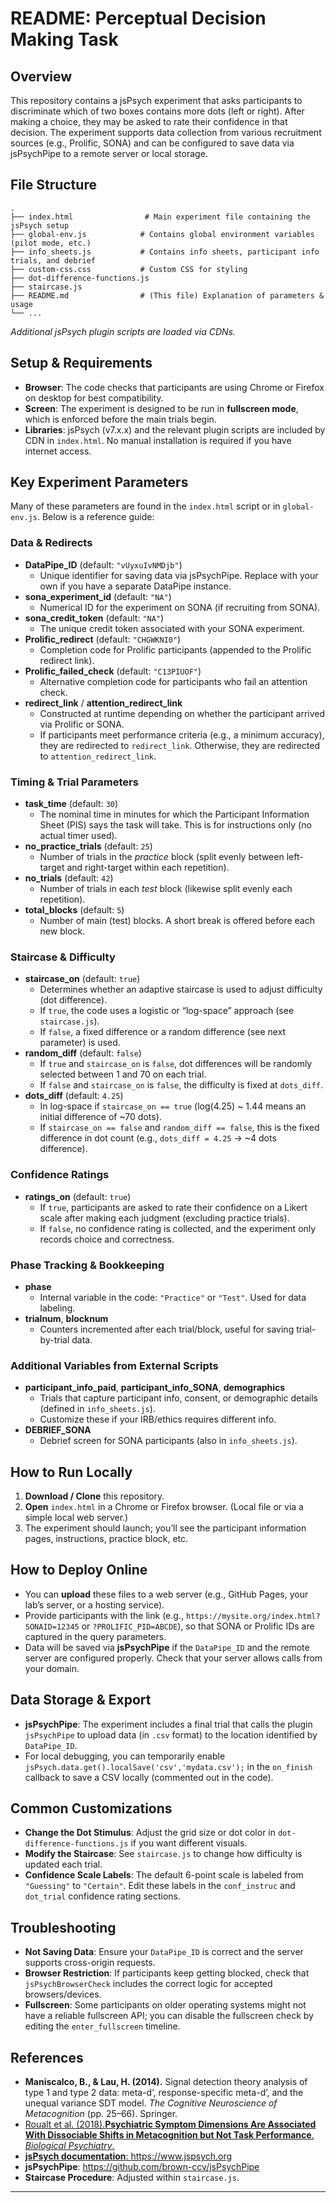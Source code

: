 

# README: Perceptual Decision Making  Task

## Overview
This repository contains a jsPsych experiment that asks participants to discriminate which of two boxes contains more dots (left or right). After making a choice, they may be asked to rate their confidence in that decision. The experiment supports data collection from various recruitment sources (e.g., Prolific, SONA) and can be configured to save data via jsPsychPipe to a remote server or local storage.

## File Structure
```
.
├── index.html                # Main experiment file containing the jsPsych setup
├── global-env.js            # Contains global environment variables (pilot mode, etc.)
├── info_sheets.js           # Contains info sheets, participant info trials, and debrief
├── custom-css.css           # Custom CSS for styling
├── dot-difference-functions.js
├── staircase.js
├── README.md                # (This file) Explanation of parameters & usage
└── ...
```
*Additional jsPsych plugin scripts are loaded via CDNs.*

## Setup & Requirements
- **Browser**: The code checks that participants are using Chrome or Firefox on desktop for best compatibility.
- **Screen**: The experiment is designed to be run in **fullscreen mode**, which is enforced before the main trials begin.
- **Libraries**: jsPsych (v7.x.x) and the relevant plugin scripts are included by CDN in `index.html`. No manual installation is required if you have internet access.

## Key Experiment Parameters
Many of these parameters are found in the `index.html` script or in `global-env.js`. Below is a reference guide:

### Data & Redirects
- **DataPipe_ID** (default: `"vUyxuIvNMDjb"`)  
  - Unique identifier for saving data via jsPsychPipe. Replace with your own if you have a separate DataPipe instance.
- **sona_experiment_id** (default: `"NA"`)  
  - Numerical ID for the experiment on SONA (if recruiting from SONA).
- **sona_credit_token** (default: `"NA"`)  
  - The unique credit token associated with your SONA experiment.
- **Prolific_redirect** (default: `"CHGWKNI0"`)  
  - Completion code for Prolific participants (appended to the Prolific redirect link).
- **Prolific_failed_check** (default: `"C13PIUOF"`)  
  - Alternative completion code for participants who fail an attention check.
- **redirect_link** / **attention_redirect_link**  
  - Constructed at runtime depending on whether the participant arrived via Prolific or SONA.  
  - If participants meet performance criteria (e.g., a minimum accuracy), they are redirected to `redirect_link`. Otherwise, they are redirected to `attention_redirect_link`.

### Timing & Trial Parameters
- **task_time** (default: `30`)  
  - The nominal time in minutes for which the Participant Information Sheet (PIS) says the task will take. This is for instructions only (no actual timer used).
- **no_practice_trials** (default: `25`)  
  - Number of trials in the *practice* block (split evenly between left-target and right-target within each repetition).
- **no_trials** (default: `42`)  
  - Number of trials in each *test* block (likewise split evenly each repetition).
- **total_blocks** (default: `5`)  
  - Number of main (test) blocks. A short break is offered before each new block.

### Staircase & Difficulty
- **staircase_on** (default: `true`)  
  - Determines whether an adaptive staircase is used to adjust difficulty (dot difference).  
  - If `true`, the code uses a logistic or “log-space” approach (see `staircase.js`).  
  - If `false`, a fixed difference or a random difference (see next parameter) is used.
- **random_diff** (default: `false`)  
  - If `true` and `staircase_on` is `false`, dot differences will be randomly selected between 1 and 70 on each trial.  
  - If `false` and `staircase_on` is `false`, the difficulty is fixed at `dots_diff`.
- **dots_diff** (default: `4.25`)  
  - In log-space if `staircase_on == true` (log(4.25) ~ 1.44 means an initial difference of ~70 dots).  
  - If `staircase_on == false` and `random_diff == false`, this is the fixed difference in dot count (e.g., `dots_diff = 4.25` → ~4 dots difference).  

### Confidence Ratings
- **ratings_on** (default: `true`)  
  - If `true`, participants are asked to rate their confidence on a Likert scale after making each judgment (excluding practice trials).
  - If `false`, no confidence rating is collected, and the experiment only records choice and correctness.

### Phase Tracking & Bookkeeping
- **phase**  
  - Internal variable in the code: `"Practice"` or `"Test"`. Used for data labeling.
- **trialnum**, **blocknum**  
  - Counters incremented after each trial/block, useful for saving trial-by-trial data.

### Additional Variables from External Scripts
- **participant_info_paid**, **participant_info_SONA**, **demographics**  
  - Trials that capture participant info, consent, or demographic details (defined in `info_sheets.js`).  
  - Customize these if your IRB/ethics requires different info.
- **DEBRIEF_SONA**  
  - Debrief screen for SONA participants (also in `info_sheets.js`).

## How to Run Locally
1. **Download / Clone** this repository.
2. **Open** `index.html` in a Chrome or Firefox browser. (Local file or via a simple local web server.)
3. The experiment should launch; you’ll see the participant information pages, instructions, practice block, etc.

## How to Deploy Online
- You can **upload** these files to a web server (e.g., GitHub Pages, your lab’s server, or a hosting service).
- Provide participants with the link (e.g., `https://mysite.org/index.html?SONAID=12345` or `?PROLIFIC_PID=ABCDE`), so that SONA or Prolific IDs are captured in the query parameters.
- Data will be saved via **jsPsychPipe** if the `DataPipe_ID` and the remote server are configured properly. Check that your server allows calls from your domain.

## Data Storage & Export
- **jsPsychPipe**: The experiment includes a final trial that calls the plugin `jsPsychPipe` to upload data (in `.csv` format) to the location identified by `DataPipe_ID`.
- For local debugging, you can temporarily enable `jsPsych.data.get().localSave('csv','mydata.csv');` in the `on_finish` callback to save a CSV locally (commented out in the code).

## Common Customizations
- **Change the Dot Stimulus**: Adjust the grid size or dot color in `dot-difference-functions.js` if you want different visuals.
- **Modify the Staircase**: See `staircase.js` to change how difficulty is updated each trial.
- **Confidence Scale Labels**: The default 6-point scale is labeled from `"Guessing"` to `"Certain"`. Edit these labels in the `conf_instruc` and `dot_trial` confidence rating sections.

## Troubleshooting
- **Not Saving Data**: Ensure your `DataPipe_ID` is correct and the server supports cross-origin requests.  
- **Browser Restriction**: If participants keep getting blocked, check that `jsPsychBrowserCheck` includes the correct logic for accepted browsers/devices.  
- **Fullscreen**: Some participants on older operating systems might not have a reliable fullscreen API; you can disable the fullscreen check by editing the `enter_fullscreen` timeline.

## References
- **Maniscalco, B., & Lau, H. (2014).** Signal detection theory analysis of type 1 and type 2 data: meta-d’, response-specific meta-d’, and the unequal variance SDT model. *The Cognitive Neuroscience of Metacognition* (pp. 25–66). Springer.
- <a href="https://doi.org/10.1016/j.biopsych.2017.12.017"> Roualt et al. (2018).**Psychiatric Symptom Dimensions Are Associated With Dissociable Shifts in Metacognition but Not Task Performance**. *Biological Psychiatry*. 
- **jsPsych documentation**: <https://www.jspsych.org>
- **jsPsychPipe**: <https://github.com/brown-ccv/jsPsychPipe>
- **Staircase Procedure**: Adjusted within `staircase.js`.

---

